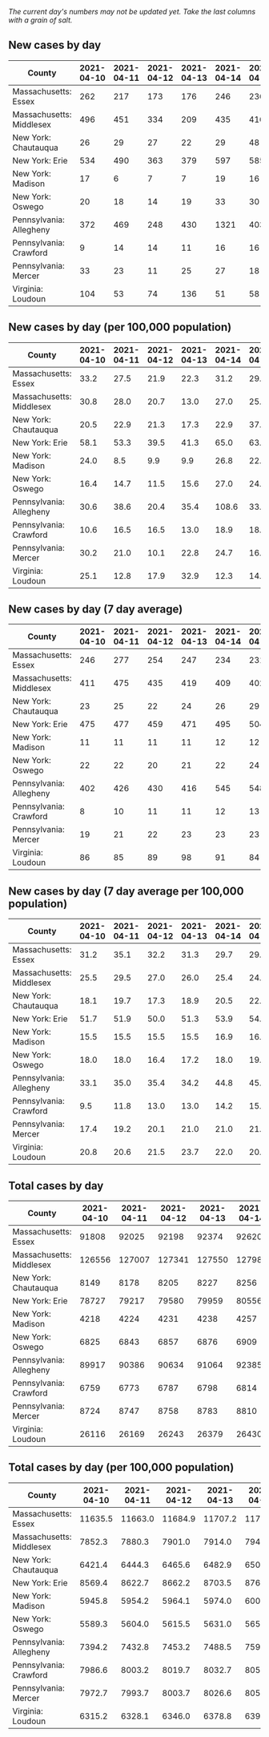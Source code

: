 _The current day's numbers may not be updated yet. Take the last columns with a grain of salt._
## New cases by day

| County | 2021-04-10 | 2021-04-11 | 2021-04-12 | 2021-04-13 | 2021-04-14 | 2021-04-15 | 2021-04-16 |
| --- | --- | --- | --- | --- | --- | --- | --- |
| Massachusetts: Essex | 262 | 217 | 173 | 176 | 246 | 236 | 254 |
| Massachusetts: Middlesex | 496 | 451 | 334 | 209 | 435 | 416 | 431 |
| New York: Chautauqua | 26 | 29 | 27 | 22 | 29 | 48 | 24 |
| New York: Erie | 534 | 490 | 363 | 379 | 597 | 585 | 390 |
| New York: Madison | 17 | 6 | 7 | 7 | 19 | 16 | 4 |
| New York: Oswego | 20 | 18 | 14 | 19 | 33 | 30 | 17 |
| Pennsylvania: Allegheny | 372 | 469 | 248 | 430 | 1321 | 403 | 491 |
| Pennsylvania: Crawford | 9 | 14 | 14 | 11 | 16 | 16 | 25 |
| Pennsylvania: Mercer | 33 | 23 | 11 | 25 | 27 | 18 | 30 |
| Virginia: Loudoun | 104 | 53 | 74 | 136 | 51 | 58 | 81 |

## New cases by day (per 100,000 population)

| County | 2021-04-10 | 2021-04-11 | 2021-04-12 | 2021-04-13 | 2021-04-14 | 2021-04-15 | 2021-04-16 |
| --- | --- | --- | --- | --- | --- | --- | --- |
| Massachusetts: Essex | 33.2 | 27.5 | 21.9 | 22.3 | 31.2 | 29.9 | 32.2 |
| Massachusetts: Middlesex | 30.8 | 28.0 | 20.7 | 13.0 | 27.0 | 25.8 | 26.7 |
| New York: Chautauqua | 20.5 | 22.9 | 21.3 | 17.3 | 22.9 | 37.8 | 18.9 |
| New York: Erie | 58.1 | 53.3 | 39.5 | 41.3 | 65.0 | 63.7 | 42.5 |
| New York: Madison | 24.0 | 8.5 | 9.9 | 9.9 | 26.8 | 22.6 | 5.6 |
| New York: Oswego | 16.4 | 14.7 | 11.5 | 15.6 | 27.0 | 24.6 | 13.9 |
| Pennsylvania: Allegheny | 30.6 | 38.6 | 20.4 | 35.4 | 108.6 | 33.1 | 40.4 |
| Pennsylvania: Crawford | 10.6 | 16.5 | 16.5 | 13.0 | 18.9 | 18.9 | 29.5 |
| Pennsylvania: Mercer | 30.2 | 21.0 | 10.1 | 22.8 | 24.7 | 16.4 | 27.4 |
| Virginia: Loudoun | 25.1 | 12.8 | 17.9 | 32.9 | 12.3 | 14.0 | 19.6 |

## New cases by day (7 day average)

| County | 2021-04-10 | 2021-04-11 | 2021-04-12 | 2021-04-13 | 2021-04-14 | 2021-04-15 | 2021-04-16 |
| --- | --- | --- | --- | --- | --- | --- | --- |
| Massachusetts: Essex | 246 | 277 | 254 | 247 | 234 | 231 | 223 |
| Massachusetts: Middlesex | 411 | 475 | 435 | 419 | 409 | 402 | 396 |
| New York: Chautauqua | 23 | 25 | 22 | 24 | 26 | 29 | 29 |
| New York: Erie | 475 | 477 | 459 | 471 | 495 | 504 | 477 |
| New York: Madison | 11 | 11 | 11 | 11 | 12 | 12 | 11 |
| New York: Oswego | 22 | 22 | 20 | 21 | 22 | 24 | 22 |
| Pennsylvania: Allegheny | 402 | 426 | 430 | 416 | 545 | 548 | 533 |
| Pennsylvania: Crawford | 8 | 10 | 11 | 11 | 12 | 13 | 15 |
| Pennsylvania: Mercer | 19 | 21 | 22 | 23 | 23 | 23 | 24 |
| Virginia: Loudoun | 86 | 85 | 89 | 98 | 91 | 84 | 80 |

## New cases by day (7 day average per 100,000 population)

| County | 2021-04-10 | 2021-04-11 | 2021-04-12 | 2021-04-13 | 2021-04-14 | 2021-04-15 | 2021-04-16 |
| --- | --- | --- | --- | --- | --- | --- | --- |
| Massachusetts: Essex | 31.2 | 35.1 | 32.2 | 31.3 | 29.7 | 29.3 | 28.3 |
| Massachusetts: Middlesex | 25.5 | 29.5 | 27.0 | 26.0 | 25.4 | 24.9 | 24.6 |
| New York: Chautauqua | 18.1 | 19.7 | 17.3 | 18.9 | 20.5 | 22.9 | 22.9 |
| New York: Erie | 51.7 | 51.9 | 50.0 | 51.3 | 53.9 | 54.9 | 51.9 |
| New York: Madison | 15.5 | 15.5 | 15.5 | 15.5 | 16.9 | 16.9 | 15.5 |
| New York: Oswego | 18.0 | 18.0 | 16.4 | 17.2 | 18.0 | 19.7 | 18.0 |
| Pennsylvania: Allegheny | 33.1 | 35.0 | 35.4 | 34.2 | 44.8 | 45.1 | 43.8 |
| Pennsylvania: Crawford | 9.5 | 11.8 | 13.0 | 13.0 | 14.2 | 15.4 | 17.7 |
| Pennsylvania: Mercer | 17.4 | 19.2 | 20.1 | 21.0 | 21.0 | 21.0 | 21.9 |
| Virginia: Loudoun | 20.8 | 20.6 | 21.5 | 23.7 | 22.0 | 20.3 | 19.3 |

## Total cases by day

| County | 2021-04-10 | 2021-04-11 | 2021-04-12 | 2021-04-13 | 2021-04-14 | 2021-04-15 | 2021-04-16 |
| --- | --- | --- | --- | --- | --- | --- | --- |
| Massachusetts: Essex | 91808 | 92025 | 92198 | 92374 | 92620 | 92856 | 93110 |
| Massachusetts: Middlesex | 126556 | 127007 | 127341 | 127550 | 127985 | 128401 | 128832 |
| New York: Chautauqua | 8149 | 8178 | 8205 | 8227 | 8256 | 8304 | 8328 |
| New York: Erie | 78727 | 79217 | 79580 | 79959 | 80556 | 81141 | 81531 |
| New York: Madison | 4218 | 4224 | 4231 | 4238 | 4257 | 4273 | 4277 |
| New York: Oswego | 6825 | 6843 | 6857 | 6876 | 6909 | 6939 | 6956 |
| Pennsylvania: Allegheny | 89917 | 90386 | 90634 | 91064 | 92385 | 92788 | 93279 |
| Pennsylvania: Crawford | 6759 | 6773 | 6787 | 6798 | 6814 | 6830 | 6855 |
| Pennsylvania: Mercer | 8724 | 8747 | 8758 | 8783 | 8810 | 8828 | 8858 |
| Virginia: Loudoun | 26116 | 26169 | 26243 | 26379 | 26430 | 26488 | 26569 |

## Total cases by day (per 100,000 population)

| County | 2021-04-10 | 2021-04-11 | 2021-04-12 | 2021-04-13 | 2021-04-14 | 2021-04-15 | 2021-04-16 |
| --- | --- | --- | --- | --- | --- | --- | --- |
| Massachusetts: Essex | 11635.5 | 11663.0 | 11684.9 | 11707.2 | 11738.4 | 11768.3 | 11800.5 |
| Massachusetts: Middlesex | 7852.3 | 7880.3 | 7901.0 | 7914.0 | 7941.0 | 7966.8 | 7993.6 |
| New York: Chautauqua | 6421.4 | 6444.3 | 6465.6 | 6482.9 | 6505.8 | 6543.6 | 6562.5 |
| New York: Erie | 8569.4 | 8622.7 | 8662.2 | 8703.5 | 8768.5 | 8832.1 | 8874.6 |
| New York: Madison | 5945.8 | 5954.2 | 5964.1 | 5974.0 | 6000.8 | 6023.3 | 6029.0 |
| New York: Oswego | 5589.3 | 5604.0 | 5615.5 | 5631.0 | 5658.1 | 5682.6 | 5696.5 |
| Pennsylvania: Allegheny | 7394.2 | 7432.8 | 7453.2 | 7488.5 | 7597.2 | 7630.3 | 7670.7 |
| Pennsylvania: Crawford | 7986.6 | 8003.2 | 8019.7 | 8032.7 | 8051.6 | 8070.5 | 8100.1 |
| Pennsylvania: Mercer | 7972.7 | 7993.7 | 8003.7 | 8026.6 | 8051.3 | 8067.7 | 8095.1 |
| Virginia: Loudoun | 6315.2 | 6328.1 | 6346.0 | 6378.8 | 6391.2 | 6405.2 | 6424.8 |
